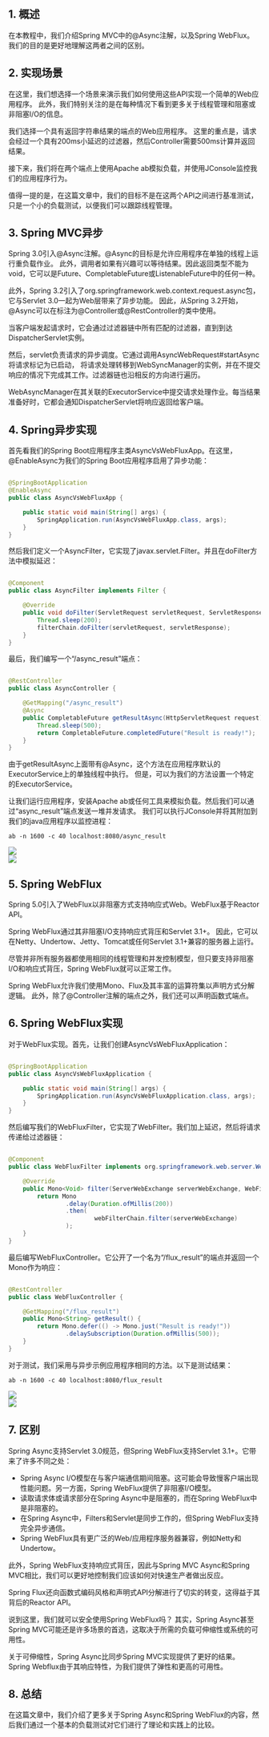 ## 1. 概述

在本教程中，我们介绍Spring MVC中的@Async注解，以及Spring WebFlux。我们的目的是更好地理解这两者之间的区别。

## 2. 实现场景

在这里，我们想选择一个场景来演示我们如何使用这些API实现一个简单的Web应用程序。
此外，我们特别关注的是在每种情况下看到更多关于线程管理和阻塞或非阻塞I/O的信息。

我们选择一个具有返回字符串结果的端点的Web应用程序。
这里的重点是，请求会经过一个具有200ms小延迟的过滤器，然后Controller需要500ms计算并返回结果。

接下来，我们将在两个端点上使用Apache ab模拟负载，并使用JConsole监控我们的应用程序行为。

值得一提的是，在这篇文章中，我们的目标不是在这两个API之间进行基准测试，只是一个小的负载测试，以便我们可以跟踪线程管理。

## 3. Spring MVC异步

Spring 3.0引入@Async注解。@Async的目标是允许应用程序在单独的线程上运行重负载作业。
此外，调用者如果有兴趣可以等待结果。因此返回类型不能为void，它可以是Future、CompletableFuture或ListenableFuture中的任何一种。

此外，Spring 3.2引入了org.springframework.web.context.request.async包，它与Servlet 3.0一起为Web层带来了异步功能。
因此，从Spring 3.2开始，@Async可以在标注为@Controller或@RestController的类中使用。

当客户端发起请求时，它会通过过滤器链中所有匹配的过滤器，直到到达DispatcherServlet实例。

然后，servlet负责请求的异步调度。它通过调用AsyncWebRequest#startAsync将请求标记为已启动，
将请求处理转移到WebSyncManager的实例，并在不提交响应的情况下完成其工作。过滤器链也沿相反的方向进行遍历。

WebAsyncManager在其关联的ExecutorService中提交请求处理作业。每当结果准备好时，它都会通知DispatcherServlet将响应返回给客户端。

## 4. Spring异步实现

首先看我们的Spring Boot应用程序主类AsyncVsWebFluxApp。在这里，@EnableAsync为我们的Spring Boot应用程序启用了异步功能：

```java

@SpringBootApplication
@EnableAsync
public class AsyncVsWebFluxApp {

    public static void main(String[] args) {
        SpringApplication.run(AsyncVsWebFluxApp.class, args);
    }
}
```

然后我们定义一个AsyncFilter，它实现了javax.servlet.Filter。并且在doFilter方法中模拟延迟：

```java

@Component
public class AsyncFilter implements Filter {

    @Override
    public void doFilter(ServletRequest servletRequest, ServletResponse servletResponse, FilterChain filterChain) throws IOException, ServletException {
        Thread.sleep(200);
        filterChain.doFilter(servletRequest, servletResponse);
    }
}
```

最后，我们编写一个“/async_result”端点：

```java

@RestController
public class AsyncController {

    @GetMapping("/async_result")
    @Async
    public CompletableFuture getResultAsync(HttpServletRequest request) {
        Thread.sleep(500);
        return CompletableFuture.completedFuture("Result is ready!");
    }
}
```

由于getResultAsync上面带有@Async，这个方法在应用程序默认的ExecutorService上的单独线程中执行。
但是，可以为我们的方法设置一个特定的ExecutorService。

让我们运行应用程序，安装Apache ab或任何工具来模拟负载。然后我们可以通过“async_result”端点发送一堆并发请求。
我们可以执行JConsole并将其附加到我们的java应用程序以监控进程：

```shell
ab -n 1600 -c 40 localhost:8080/async_result
```

<img src="../assets/img.png">
<br/>
<img src="../assets/img_1.png">

## 5. Spring WebFlux

Spring 5.0引入了WebFlux以非阻塞方式支持响应式Web。WebFlux基于Reactor API。

Spring WebFlux通过其非阻塞I/O支持响应式背压和Servlet 3.1+。
因此，它可以在Netty、Undertow、Jetty、Tomcat或任何Servlet 3.1+兼容的服务器上运行。

尽管并非所有服务器都使用相同的线程管理和并发控制模型，但只要支持非阻塞I/O和响应式背压，Spring WebFlux就可以正常工作。

Spring WebFlux允许我们使用Mono、Flux及其丰富的运算符集以声明方式分解逻辑。
此外，除了@Controller注解的端点之外，我们还可以声明函数式端点。

## 6. Spring WebFlux实现

对于WebFlux实现。首先，让我们创建AsyncVsWebFluxApplication：

```java

@SpringBootApplication
public class AsyncVsWebFluxApplication {

    public static void main(String[] args) {
        SpringApplication.run(AsyncVsWebFluxApplication.class, args);
    }
}
```

然后编写我们的WebFluxFilter，它实现了WebFilter。我们加上延迟，然后将请求传递给过滤器链：

```java

@Component
public class WebFluxFilter implements org.springframework.web.server.WebFilter {

    @Override
    public Mono<Void> filter(ServerWebExchange serverWebExchange, WebFilterChain webFilterChain) {
        return Mono
                .delay(Duration.ofMillis(200))
                .then(
                        webFilterChain.filter(serverWebExchange)
                );
    }
}
```

最后编写WebFluxController。它公开了一个名为“/flux_result”的端点并返回一个Mono<String>作为响应：

```java

@RestController
public class WebFluxController {

    @GetMapping("/flux_result")
    public Mono<String> getResult() {
        return Mono.defer(() -> Mono.just("Result is ready!"))
                .delaySubscription(Duration.ofMillis(500));
    }
}
```

对于测试，我们采用与异步示例应用程序相同的方法。以下是测试结果：

```shell
ab -n 1600 -c 40 localhost:8080/flux_result
```

<img src="../assets/img_2.png">
<br/>
<img src="../assets/img_3.png">

## 7. 区别

Spring Async支持Servlet 3.0规范，但Spring WebFlux支持Servlet 3.1+。它带来了许多不同之处：

+ Spring Async I/O模型在与客户端通信期间阻塞。这可能会导致慢客户端出现性能问题。另一方面，Spring WebFlux提供了非阻塞I/O模型。
+ 读取请求体或请求部分在Spring Async中是阻塞的，而在Spring WebFlux中是非阻塞的。
+ 在Spring Async中，Filters和Servlet是同步工作的，但Spring WebFlux支持完全异步通信。
+ Spring WebFlux具有更广泛的Web/应用程序服务器兼容，例如Netty和Undertow。

此外，Spring WebFlux支持响应式背压，因此与Spring MVC Async和Spring MVC相比，我们可以更好地控制我们应该如何对快速生产者做出反应。

Spring Flux还向函数式编码风格和声明式API分解进行了切实的转变，这得益于其背后的Reactor API。

说到这里，我们就可以安全使用Spring WebFlux吗？
其实，Spring Async甚至Spring MVC可能还是许多场景的首选，这取决于所需的负载可伸缩性或系统的可用性。

关于可伸缩性，Spring Async比同步Spring MVC实现提供了更好的结果。
Spring Webflux由于其响应特性，为我们提供了弹性和更高的可用性。

## 8. 总结

在这篇文章中，我们介绍了更多关于Spring Async和Spring WebFlux的内容，然后我们通过一个基本的负载测试对它们进行了理论和实践上的比较。